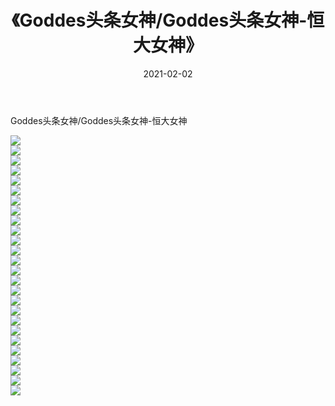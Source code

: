 ﻿---
layout: post
title:  《Goddes头条女神/Goddes头条女神-恒大女神》
date:   2021-02-02
img: http://pic.660000.xyz/1:/网络美图/2021/Goddes头条女神/Goddes头条女神-恒大女神/000.jpg
categories: [美女, 清纯, 唯美]
---

Goddes头条女神/Goddes头条女神-恒大女神

 ![](http://pic.660000.xyz/1:/网络美图/2021/Goddes头条女神/Goddes头条女神-恒大女神/001.jpg) <br>![](http://pic.660000.xyz/1:/网络美图/2021/Goddes头条女神/Goddes头条女神-恒大女神/002.jpg) <br>![](http://pic.660000.xyz/1:/网络美图/2021/Goddes头条女神/Goddes头条女神-恒大女神/003.jpg) <br>![](http://pic.660000.xyz/1:/网络美图/2021/Goddes头条女神/Goddes头条女神-恒大女神/004.jpg) <br>![](http://pic.660000.xyz/1:/网络美图/2021/Goddes头条女神/Goddes头条女神-恒大女神/005.jpg) <br>![](http://pic.660000.xyz/1:/网络美图/2021/Goddes头条女神/Goddes头条女神-恒大女神/006.jpg) <br>![](http://pic.660000.xyz/1:/网络美图/2021/Goddes头条女神/Goddes头条女神-恒大女神/007.jpg) <br>![](http://pic.660000.xyz/1:/网络美图/2021/Goddes头条女神/Goddes头条女神-恒大女神/008.jpg) <br>![](http://pic.660000.xyz/1:/网络美图/2021/Goddes头条女神/Goddes头条女神-恒大女神/009.jpg) <br>![](http://pic.660000.xyz/1:/网络美图/2021/Goddes头条女神/Goddes头条女神-恒大女神/010.jpg) <br>![](http://pic.660000.xyz/1:/网络美图/2021/Goddes头条女神/Goddes头条女神-恒大女神/011.jpg) <br>![](http://pic.660000.xyz/1:/网络美图/2021/Goddes头条女神/Goddes头条女神-恒大女神/012.jpg) <br>![](http://pic.660000.xyz/1:/网络美图/2021/Goddes头条女神/Goddes头条女神-恒大女神/013.jpg) <br>![](http://pic.660000.xyz/1:/网络美图/2021/Goddes头条女神/Goddes头条女神-恒大女神/014.jpg) <br>![](http://pic.660000.xyz/1:/网络美图/2021/Goddes头条女神/Goddes头条女神-恒大女神/015.jpg) <br>![](http://pic.660000.xyz/1:/网络美图/2021/Goddes头条女神/Goddes头条女神-恒大女神/016.jpg) <br>![](http://pic.660000.xyz/1:/网络美图/2021/Goddes头条女神/Goddes头条女神-恒大女神/017.jpg) <br>![](http://pic.660000.xyz/1:/网络美图/2021/Goddes头条女神/Goddes头条女神-恒大女神/018.jpg) <br>![](http://pic.660000.xyz/1:/网络美图/2021/Goddes头条女神/Goddes头条女神-恒大女神/019.jpg) <br>![](http://pic.660000.xyz/1:/网络美图/2021/Goddes头条女神/Goddes头条女神-恒大女神/020.jpg) <br>![](http://pic.660000.xyz/1:/网络美图/2021/Goddes头条女神/Goddes头条女神-恒大女神/021.jpg) <br>![](http://pic.660000.xyz/1:/网络美图/2021/Goddes头条女神/Goddes头条女神-恒大女神/022.jpg) <br>![](http://pic.660000.xyz/1:/网络美图/2021/Goddes头条女神/Goddes头条女神-恒大女神/023.jpg) <br>![](http://pic.660000.xyz/1:/网络美图/2021/Goddes头条女神/Goddes头条女神-恒大女神/024.jpg) <br>![](http://pic.660000.xyz/1:/网络美图/2021/Goddes头条女神/Goddes头条女神-恒大女神/025.jpg) <br>![](http://pic.660000.xyz/1:/网络美图/2021/Goddes头条女神/Goddes头条女神-恒大女神/026.jpg) <br>